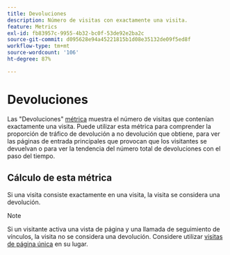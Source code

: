 ```yaml
---
title: Devoluciones
description: Número de visitas con exactamente una visita.
feature: Metrics
exl-id: fb83957c-9955-4b32-bc0f-53de92e2ba2c
source-git-commit: d095628e94a45221815b1d08e35132de09f5ed8f
workflow-type: tm+mt
source-wordcount: '106'
ht-degree: 87%

---
```


# Devoluciones

Las &quot;Devoluciones&quot; [métrica](overview.md) muestra el número de visitas que contenían exactamente una visita. Puede utilizar esta métrica para comprender la proporción de tráfico de devolución a no devolución que obtiene, para ver las páginas de entrada principales que provocan que los visitantes se devuelvan o para ver la tendencia del número total de devoluciones con el paso del tiempo.

## Cálculo de esta métrica

Si una visita consiste exactamente en una visita, la visita se considera una devolución.

>[!NOTE]
>
>Si un visitante activa una vista de página y una llamada de seguimiento de vínculos, la visita no se considera una devolución. Considere utilizar [visitas de página única](single-page-visits.md) en su lugar.
